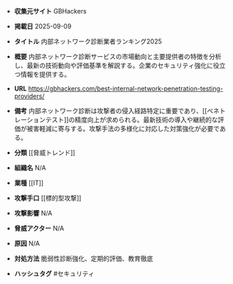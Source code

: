 - **収集元サイト**
GBHackers

- **掲載日**
2025-09-09

- **タイトル**
内部ネットワーク診断業者ランキング2025

- **概要**
内部ネットワーク診断サービスの市場動向と主要提供者の特徴を分析し、最新の技術動向や評価基準を解説する。企業のセキュリティ強化に役立つ情報を提供する。

- **URL**
https://gbhackers.com/best-internal-network-penetration-testing-providers/

- **備考**
内部ネットワーク診断は攻撃者の侵入経路特定に重要であり、[[ペネトレーションテスト]]の精度向上が求められる。最新技術の導入や継続的な評価が被害軽減に寄与する。攻撃手法の多様化に対応した対策強化が必要である。

- **分類**
[[脅威トレンド]]

- **組織名**
N/A

- **業種**
[[IT]]

- **攻撃手口**
[[標的型攻撃]]

- **攻撃影響**
N/A

- **脅威アクター**
N/A

- **原因**
N/A

- **対処方法**
脆弱性診断強化、定期的評価、教育徹底

- **ハッシュタグ**
#セキュリティ
